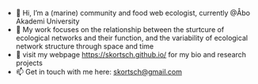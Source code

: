 - 👋 Hi, I’m a (marine) community and food web ecologist, currently @Åbo Akademi University 
- 👀 My work focuses on the relationship between the sturtcure of ecological networks and their function, and the variability of ecological network structure through space and time 
- 🌱 visit my webpage https://skortsch.github.io/ for my bio and research projects
- 📫 Get in touch with me here: skortsch@gmail.com

<!---
skortsch/skortsch is a ✨ special ✨ repository because its `README.md` (this file) appears on your GitHub profile.
You can click the Preview link to take a look at your changes.
--->
